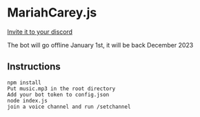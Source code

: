 # MariahCarey.js

[Invite it to your discord](https://discord.com/api/oauth2/authorize?client_id=918187602878820484&permissions=3145728&scope=bot%20applications.commands)

The bot will go offline January 1st, it will be back December 2023


## Instructions
```
npm install
Put music.mp3 in the root directory
Add your bot token to config.json
node index.js
join a voice channel and run /setchannel
```
